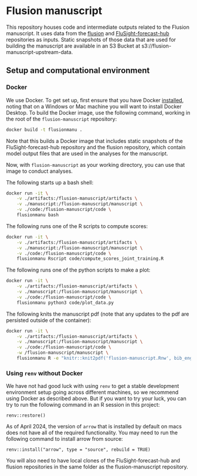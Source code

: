 # Flusion manuscript

This repository houses code and intermediate outputs related to the Flusion manuscript. It uses data from the [flusion](https://github.com/reichlab/flusion) and [FluSight-forecast-hub](https://github.com/cdcepi/FluSight-forecast-hub/) repositories as inputs. Static snapshots of those data that are used for building the manuscript are available in an S3 Bucket at s3://flusion-manuscript-upstream-data.

## Setup and computational environment

### Docker

We use Docker. To get set up, first ensure that you have Docker [installed](https://docs.docker.com/engine/install/), noting that on a Windows or Mac machine you will want to install Docker Desktop.  To build the Docker image, use the following command, working in the root of the `flusion-manuscript` repository:

```bash
docker build -t flusionmanu .
```

Note that this builds a Docker image that includes static snapshots of the FluSight-forecast-hub repository and the flusion repository, which contain model output files that are used in the analyses for the manuscript.

Now, with `flusion-manuscript` as your working directory, you can use that image to conduct analyses.

The following starts up a bash shell:

```bash
docker run -it \
    -v ./artifacts:/flusion-manuscript/artifacts \
    -v ./manuscript:/flusion-manuscript/manuscript \
    -v ./code:/flusion-manuscript/code \
    flusionmanu bash
```

The following runs one of the R scripts to compute scores:

```bash
docker run -it \
    -v ./artifacts:/flusion-manuscript/artifacts \
    -v ./manuscript:/flusion-manuscript/manuscript \
    -v ./code:/flusion-manuscript/code \
    flusionmanu Rscript code/compute_scores_joint_training.R
```

The following runs one of the python scripts to make a plot:

```bash
docker run -it \
    -v ./artifacts:/flusion-manuscript/artifacts \
    -v ./manuscript:/flusion-manuscript/manuscript \
    -v ./code:/flusion-manuscript/code \
    flusionmanu python3 code/plot_data.py
```

The following knits the manuscript pdf (note that any updates to the pdf are persisted outside of the container):
```bash
docker run -it \
    -v ./artifacts:/flusion-manuscript/artifacts \
    -v ./manuscript:/flusion-manuscript/manuscript \
    -v ./code:/flusion-manuscript/code \
    -w /flusion-manuscript/manuscript \
    flusionmanu R -e "knitr::knit2pdf('flusion-manuscript.Rnw', bib_engine='biber')"
```


### Using `renv` without Docker

We have not had good luck with using `renv` to get a stable development environment setup going across different machines, so we recommend using Docker as described above.  But if you want to try your luck, you can try to run the following command in an R session in this project:

```{r}
renv::restore()
```

As of April 2024, the version of `arrow` that is installed by default on macs does not have all of the required functionality. You may need to run the following command to install arrow from source:

```{r}
renv::install("arrow", type = "source", rebuild = TRUE)
```

You will also need to have local clones of the FluSight-forecast-hub and flusion repositories in the same folder as the flusion-manuscript repository.
